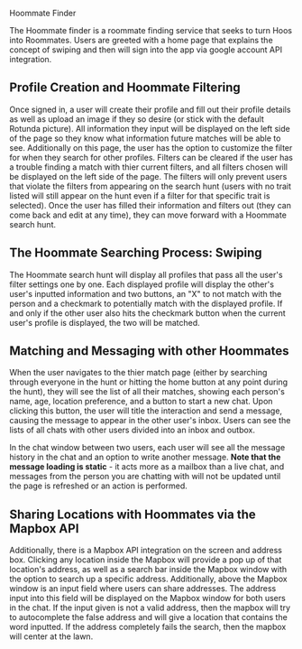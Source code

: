 
Hoommate Finder

The Hoommate finder is a roommate finding service that seeks to turn Hoos into Roommates. Users are greeted with a home page that explains the concept of swiping and then will sign into the app via google account API integration. 

## Profile Creation and Hoommate Filtering
Once signed in, a user will create their profile and fill out their profile details as well as upload an image if they so desire (or stick with the default Rotunda picture). All information they input will be displayed on the left side of the page so they know what information future matches will be able to see. Additionally on this page, the user has the option to customize the filter for when they search for other profiles. Filters can be cleared if the user has a trouble finding a match with thier current filters, and all filters chosen will be displayed on the left side of the page. The filters will only prevent users that violate the filters from appearing on the search hunt (users with no trait listed will still appear on the hunt even if a filter for that specific trait is selected). Once the user has filled their information and filters out (they can come back and edit at any time), they can move forward with a Hoommate search hunt.

## The Hoommate Searching Process: Swiping

The Hoommate search hunt will display all profiles that pass all the user's filter settings one by one. Each displayed profile will display the other's user's inputted information and two buttons, an "X" to not match with the person and a checkmark to potentially match with the displayed profile. If and only if the other user also hits the checkmark button when the current user's profile is displayed, the two will be matched. 

## Matching and Messaging with other Hoommates
When the user navigates to the thier match page (either by searching through everyone in the hunt or hitting the home button at any point during the hunt), they will see the list of all their matches, showing each person's name, age, location preference, and a button to start a new chat. Upon clicking this button, the user will title the interaction and send a message, causing the message to appear in the other user's inbox. Users can see the lists of all chats with other users divided into an inbox and outbox.

In the chat window between two users, each user will see all the message history in the chat and an option to write another message. **Note that the message loading is static** - it acts more as a mailbox than a live chat, and  messages from the person you are chatting with will not be updated until the page is refreshed or an action is performed.

## Sharing Locations with Hoommates via the Mapbox API
Additionally, there is a Mapbox API integration on the screen and address box. Clicking any location inside the Mapbox will provide a pop up of that location's address, as well as a search bar inside the Mapbox window with the option to search up a specific address. Additionally, above the Mapbox window is an input field where users can share addresses. The address input into this field will be displayed on the Mapbox window for both users in the chat. If the input given is not a valid address, then the mapbox will try to autocomplete the false address and will give a location that contains the word inputted. If the address completely fails the search, then the mapbox will center at the lawn.
